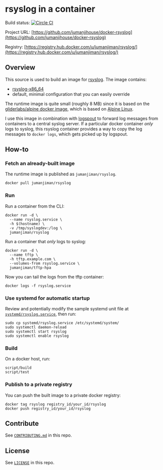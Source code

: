 rsyslog in a container
======================

Build status: [![Circle CI](https://circleci.com/gh/jumanjihouse/docker-rsyslog.svg?style=svg&circle-token=89ad04436cc4005742ec011ac6d4048cc2e2034e)](https://circleci.com/gh/jumanjihouse/docker-rsyslog)

Project URL: [https://github.com/jumanjihouse/docker-rsyslog](https://github.com/jumanjihouse/docker-rsyslog)

Registry: [https://registry.hub.docker.com/u/jumanjiman/rsyslog/](https://registry.hub.docker.com/u/jumanjiman/rsyslog/)


Overview
--------

This source is used to build an image for
[rsyslog](http://www.rsyslog.com/).
The image contains:

* [rsyslog-x86_64](http://forum.alpinelinux.org/apk/main/x86_64/rsyslog)
* default, minimal configuration that you can easily override

The runtime image is quite small (roughly 8 MB) since it is based on the
[gliderlabs/alpine docker image](https://github.com/gliderlabs/docker-alpine),
which is based on [Alpine Linux](https://www.alpinelinux.org/).

I use this image in combination with
[logspout](https://github.com/gliderlabs/logspout)
to forward log messages from containers to a central syslog server.
If a particular docker container *only* logs to syslog,
this rsyslog container provides a way to copy the log messages to
`docker logs`, which gets picked up by logspout.


How-to
------

### Fetch an already-built image

The runtime image is published as `jumanjiman/rsyslog`.

    docker pull jumanjiman/rsyslog


### Run

Run a container from the CLI:

    docker run -d \
      --name rsyslog.service \
      -h $(hostname) \
      -v /tmp/syslogdev:/log \
      jumanjiman/rsyslog

Run a container that *only* logs to syslog:

    docker run -d \
      --name tftp \
      -h tftp.example.com \
      --volumes-from rsyslog.service \
      jumanjiman/tftp-hpa

Now you can tail the logs from the tftp container:

    docker logs -f rsyslog.service


### Use systemd for automatic startup

Review and potentially modify the sample systemd unit file at
[`systemd/rsyslog.service`](systemd/rsyslog.service), then run:

    sudo cp systemd/rsyslog.service /etc/systemd/system/
    sudo systemctl daemon-reload
    sudo systemctl start rsyslog
    sudo systemctl enable rsyslog


### Build

On a docker host, run:

    script/build
    script/test


### Publish to a private registry

You can push the built image to a private docker registry:

    docker tag rsyslog registry_id/your_id/rsyslog
    docker push registry_id/your_id/rsyslog


Contribute
----------

See [`CONTRIBUTING.md`](CONTRIBUTING.md) in this repo.


License
-------

See [`LICENSE`](LICENSE) in this repo.
